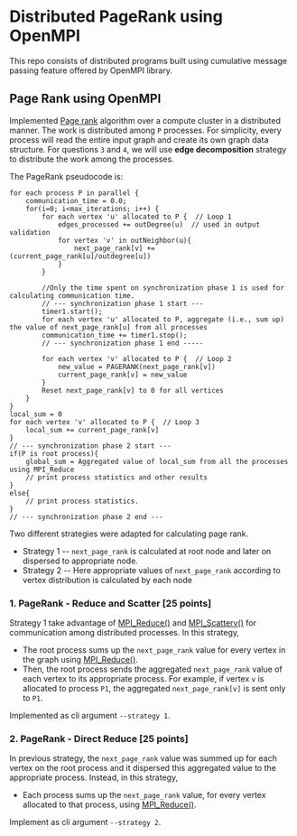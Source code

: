 # Distributed PageRank using OpenMPI

This repo consists of distributed programs built using cumulative message passing feature offered by OpenMPI library.

## Page Rank using OpenMPI
Implemented [Page rank](https://en.wikipedia.org/wiki/PageRank) algorithm over a compute cluster in a distributed manner. The work is distributed among `P` processes. For simplicity, every process will read the entire input graph and create its own graph data structure. For questions `3` and `4`, we will use **edge decomposition** strategy to distribute the work among the processes.


The PageRank pseudocode is:

    for each process P in parallel {
        communication_time = 0.0;
        for(i=0; i<max_iterations; i++) {
            for each vertex 'u' allocated to P {  // Loop 1
                edges_processed += outDegree(u)  // used in output validation
                for vertex 'v' in outNeighbor(u){
                    next_page_rank[v] += (current_page_rank[u]/outdegree[u])
                }
            }

            //Only the time spent on synchronization phase 1 is used for calculating communication time.
            // --- synchronization phase 1 start ---
            timer1.start();
            for each vertex 'u' allocated to P, aggregate (i.e., sum up) the value of next_page_rank[u] from all processes
            communication_time += timer1.stop();
            // --- synchronization phase 1 end -----
    
            for each vertex 'v' allocated to P {  // Loop 2
                new_value = PAGERANK(next_page_rank[v])
                current_page_rank[v] = new_value
            }
            Reset next_page_rank[v] to 0 for all vertices
        }
    }
    local_sum = 0
    for each vertex 'v' allocated to P {  // Loop 3
        local_sum += current_page_rank[v]
    }
    // --- synchronization phase 2 start ---
    if(P is root process){
        global_sum = Aggregated value of local_sum from all the processes using MPI_Reduce
        // print process statistics and other results
    }
    else{
        // print process statistics.
    }
    // --- synchronization phase 2 end ---
    
    
Two different strategies were adapted for calculating page rank. 
*   Strategy 1 -- `next_page_rank` is calculated at root node and later on dispersed to appropriate node.
*   Strategy 2 -- Here appropriate values of `next_page_rank` according to vertex distribution is calculated by each node 


### 1\. PageRank - Reduce and Scatter \[25 points\]

 Strategy 1 take advantage of [MPI\_Reduce()](https://www.open-mpi.org/doc/current/man3/MPI_Reduce.3.php) and [MPI\_Scatterv()](https://www.open-mpi.org/doc/current/man3/MPI_Scatterv.3.php) for communication among distributed processes. In this strategy,

*   The root process sums up the `next_page_rank` value for every vertex in the graph using [MPI\_Reduce()](https://www.open-mpi.org/doc/current/man3/MPI_Reduce.3.php).
*   Then, the root process sends the aggregated `next_page_rank` value of each vertex to its appropriate process. For example, if vertex `v` is allocated to process `P1`, the aggregated `next_page_rank[v]` is sent only to `P1`.

Implemented as cli argument `--strategy 1`.

### 2\. PageRank - Direct Reduce \[25 points\]

In previous strategy, the `next_page_rank` value was summed up for each vertex on the root process and it dispersed this aggregated value to the appropriate process. Instead, in this strategy,

*   Each process sums up the `next_page_rank` value, for every vertex allocated to that process, using [MPI\_Reduce()](https://www.open-mpi.org/doc/current/man3/MPI_Reduce.3.php).

Implement as cli argument `--strategy 2`.
